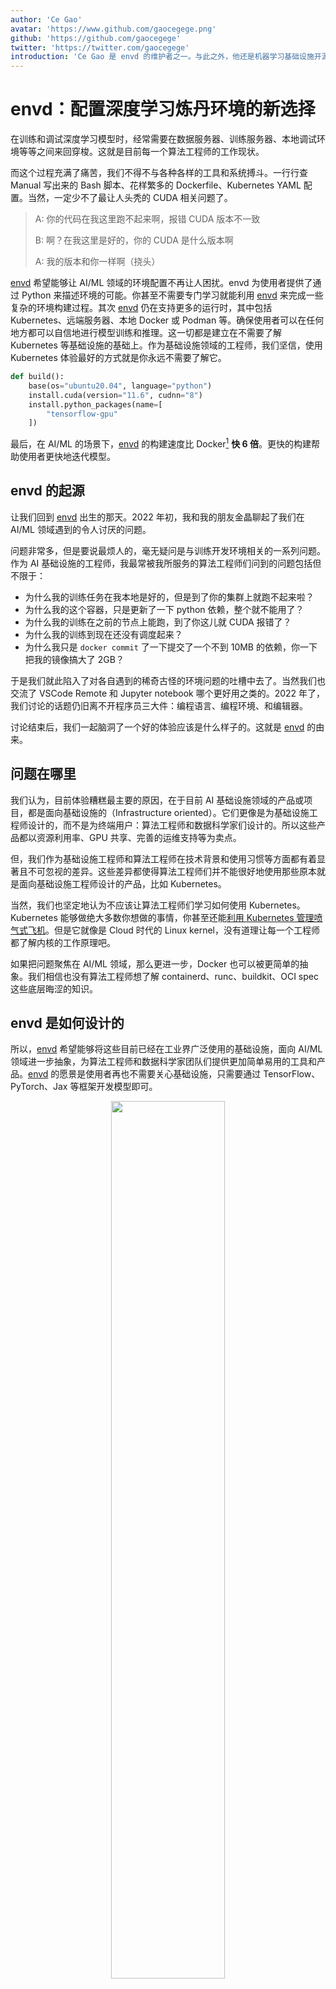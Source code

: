 ```yaml
---
author: 'Ce Gao'
avatar: 'https://www.github.com/gaocegege.png'
github: 'https://github.com/gaocegege'
twitter: 'https://twitter.com/gaocegege'
introduction: 'Ce Gao 是 envd 的维护者之一。与此之外，他还是机器学习基础设施开源项目 Kubeflow 的 Co-chair。他主要关注机器学习的模型训练、自动机器学习等领域。'
---
```


# envd：配置深度学习炼丹环境的新选择

在训练和调试深度学习模型时，经常需要在数据服务器、训练服务器、本地调试环境等等之间来回穿梭。这就是目前每一个算法工程师的工作现状。

而这个过程充满了痛苦，我们不得不与各种各样的工具和系统搏斗。一行行查 Manual 写出来的 Bash 脚本、花样繁多的 Dockerfile、Kubernetes YAML 配置。当然，一定少不了最让人头秃的 CUDA 相关问题了。

> A: 你的代码在我这里跑不起来啊，报错 CUDA 版本不一致
>
> B: 啊？在我这里是好的，你的 CUDA 是什么版本啊
>
> A: 我的版本和你一样啊（挠头）

[envd](https://github.com/tensorchord/envd) 希望能够让 AI/ML 领域的环境配置不再让人困扰。envd 为使用者提供了通过 Python 来描述环境的可能。你甚至不需要专门学习就能利用 [envd](https://github.com/tensorchord/envd) 来完成一些复杂的环境构建过程。其次 [envd](https://github.com/tensorchord/envd) 仍在支持更多的运行时，其中包括 Kubernetes、远端服务器、本地 Docker 或 Podman 等。确保使用者可以在任何地方都可以自信地进行模型训练和推理。这一切都是建立在不需要了解 Kubernetes 等基础设施的基础上。作为基础设施领域的工程师，我们坚信，使用 Kubernetes 体验最好的方式就是你永远不需要了解它。

```python
def build():
    base(os="ubuntu20.04", language="python")
    install.cuda(version="11.6", cudnn="8")
    install.python_packages(name=[
        "tensorflow-gpu"
    ])
```

最后，在 AI/ML 的场景下，[envd](https://github.com/tensorchord/envd) 的构建速度比 Docker[^1] **快 6 倍**。更快的构建帮助使用者更快地迭代模型。

[^1]: Dockerfile v1

## envd 的起源

让我们回到 [envd](https://github.com/tensorchord/envd) 出生的那天。2022 年初，我和我的朋友金晶聊起了我们在 AI/ML 领域遇到的令人讨厌的问题。

问题非常多，但是要说最烦人的，毫无疑问是与训练开发环境相关的一系列问题。作为 AI 基础设施的工程师，我最常被我所服务的算法工程师们问到的问题包括但不限于：

- 为什么我的训练任务在我本地是好的，但是到了你的集群上就跑不起来啦？
- 为什么我的这个容器，只是更新了一下 python 依赖，整个就不能用了？
- 为什么我的训练在之前的节点上能跑，到了你这儿就 CUDA 报错了？
- 为什么我的训练到现在还没有调度起来？
- 为什么我只是 `docker commit` 了一下提交了一个不到 10MB 的依赖，你一下把我的镜像搞大了 2GB？

于是我们就此陷入了对各自遇到的稀奇古怪的环境问题的吐槽中去了。当然我们也交流了 VSCode Remote 和 Jupyter notebook 哪个更好用之类的。2022 年了，我们讨论的话题仍旧离不开程序员三大件：编程语言、编程环境、和编辑器。

讨论结束后，我们一起脑洞了一个好的体验应该是什么样子的。这就是 [envd](https://github.com/tensorchord/envd) 的由来。

## 问题在哪里

我们认为，目前体验糟糕最主要的原因，在于目前 AI 基础设施领域的产品或项目，都是面向基础设施的（Infrastructure oriented）。它们更像是为基础设施工程师设计的，而不是为终端用户：算法工程师和数据科学家们设计的。所以这些产品都以资源利用率、GPU 共享、完善的运维支持等为卖点。

但，我们作为基础设施工程师和算法工程师在技术背景和使用习惯等方面都有着显著且不可忽视的差异。这些差异都使得算法工程师们并不能很好地使用那些原本就是面向基础设施工程师设计的产品，比如 Kubernetes。

当然，我们也坚定地认为不应该让算法工程师们学习如何使用 Kubernetes。Kubernetes 能够做绝大多数你想做的事情，你甚至还能[利用 Kubernetes 管理喷气式飞机](https://www.youtube.com/watch?v=YjZ4AZ7hRM0&ab_channel=CNCF%5BCloudNativeComputingFoundation%5D)。但是它就像是 Cloud 时代的 Linux kernel，没有道理让每一个工程师都了解内核的工作原理吧。

如果把问题聚焦在 AI/ML 领域，那么更进一步，Docker 也可以被更简单的抽象。我们相信也没有算法工程师想了解 containerd、runc、buildkit、OCI spec 这些底层晦涩的知识。

## envd 是如何设计的

所以，[envd](https://github.com/tensorchord/envd) 希望能够将这些目前已经在工业界广泛使用的基础设施，面向 AI/ML 领域进一步抽象，为算法工程师和数据科学家团队们提供更加简单易用的工具和产品。[envd](https://github.com/tensorchord/envd) 的愿景是使用者再也不需要关心基础设施，只需要通过 TensorFlow、PyTorch、Jax 等框架开发模型即可。

<div align="center">
<img src='https://user-images.githubusercontent.com/5100735/188788542-269d1049-6b19-4c9d-82c2-5fb828ebdc6d.png' width='60%'>
</div>

为此，[envd](https://github.com/tensorchord/envd) 引入了基于 python 的构建文件 `build.envd`。它不再像 Kubernetes 的 YAML 配置或者是 Dockerfile 一样，围绕基础设施或者是通用容器的构建来定义配置。而是围绕 AI/ML 的模型开发与推理来进行。

下面是一个非常简单的示例。展示了如何构建一个 TensorFlow 的开发环境。

![](https://user-images.githubusercontent.com/5100735/188850235-633cbef7-3522-4c56-81e8-2486fd889f5b.svg)

为了能够在 Kubernetes、远端服务器等不同的环境下使用 [envd](https://github.com/tensorchord/envd) 构建的环境，我们维护了一个非常轻量级的 sshd 的实现，并内置于其中。因此用户可以通过 ssh 协议连接到环境进行开发和调试。当然，你可以可以通过 [envd](https://github.com/tensorchord/envd) 提供的语法在环境中安装需要的 vscode extension，或者是配置使用 Jupyter。

```python
def build():
    base(os="ubuntu20.04", language="python3")
    install.vscode_extensions([
        "ms-python.python",
    ])
    # Configure jupyter notebooks.
    config.jupyter()
    # Configure zsh.
    shell("zsh")
```

## envd 的构建速度

因为聚焦在 AI/ML 领域，因此我们对 Docker 和 buildkit 的使用进行了特殊的优化。使得在这一场景下的 [envd](https://github.com/tensorchord/envd) 构建速度比 Docker **快 6 倍**。

<p align=center>
  <img src="https://user-images.githubusercontent.com/5100735/188601795-8c37f5a3-b13b-422b-816f-8a0c51f1f8b1.svg" width="65%"/>
</p>

这得益于 [envd](https://github.com/tensorchord/envd) 在各个层次上的 cache。举个例子来说明，在 Docker 中如果 Dockerfile 前面的命令缓存失效了，那么后续的命令都要重新执行，也包括 `pip install` 命令。它需要重新下载。

而 [envd](https://github.com/tensorchord/envd) 会在多次构建间维护 pip index 的 cache，使得后续的构建不需要再重新下载 wheel，只需要使用已经被缓存的包即可。

<table>
<tr>
<td> envd </td> <td> Docker </td>
</tr>
<tr>
<td>

```diff
$ envd build
=> pip install tensorflow       5s
+ => Using cached tensorflow-...-.whl (511.7 MB)
```

</td>
<td>

```diff
$ docker build
=> pip install tensorflow      278s
- => Downloading tensorflow-...-.whl (511.7 MB)
```

</td>
</tr>
</table>


## 在你的团队中使用

在一个团队里，通常大家会基于相同的基础配置进行修改的方式配置环境。在之前只能通过口耳相传的 Dockerfile 进行。而在 [envd](https://github.com/tensorchord/envd) 中可以定义 python 函数来完成。下面例子中的 `configure_streamlit` 和 `configure_mnist` 就可以被复用。在团队内的构建需要可以以 [envd](https://github.com/tensorchord/envd) 中定义的函数的形式积累下来，形成 envd Hub（目前正在进一步设计中，通过它可以在团队内更好地共享环境配置）。

```python
def build():
    base(os="ubuntu20.04", language="python3")
    configure_mnist()

def configure_streamlit(port):
    install.python_packages([
        "streamlit",
        "streamlit_drawable_canvas",
    ])
    runtime.expose(envd_port=port, host_port=port, service="streamlit")
    runtime.daemon(commands=[
        ["streamlit", "run", "~/streamlit-mnist/app.py"]
    ])

def configure_mnist():
    install.apt_packages([
        "libgl1",
    ])
    install.python_packages([
        "tensorflow",
        "numpy",
        "opencv-python",
        "matplotlib",
    ])
```

团队的使用还有很多方式，比如 CI/CD 的集成支持等，后续我们通过单独的文章进行介绍。

## 结论

[envd](https://github.com/tensorchord/envd) 目前仍处于非常早期的阶段，我们只是踏出了第一步，帮助算法工程师和数据科学家团队关注于 AI/ML 业务，而非基础设施。在近期 [envd](https://github.com/tensorchord/envd) 会着眼于更好的团队需求支持，提供更加完善的 Kubernetes 运行时。

欢迎大家保持关注!

🍻

---

<Author/>
